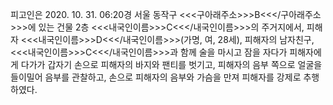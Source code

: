 피고인은 2020. 10. 31. 06:20경 서울 동작구 <<<구아래주소>>>B<<</구아래주소>>>에 있는 건물 2층 <<<내국인이름>>>C<<</내국인이름>>>의 주거지에서, 피해자 <<<내국인이름>>>D<<</내국인이름>>>(가명, 여, 28세), 피해자의 남자친구, <<<내국인이름>>>C<<</내국인이름>>>과 함께 술을 마시고 잠을 자다가 피해자에게 다가가 갑자기 손으로 피해자의 바지와 팬티를 벗기고, 피해자의 음부 쪽으로 얼굴을 들이밀어 음부를 관찰하고, 손으로 피해자의 음부와 가슴을 만져 피해자를 강제로 추행하였다.